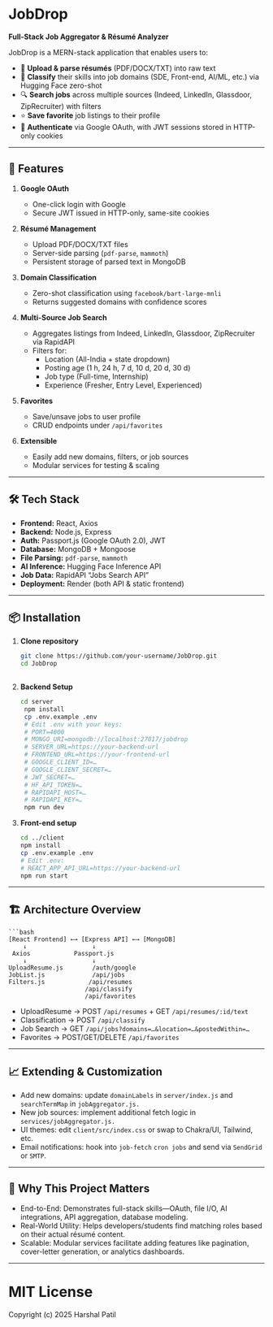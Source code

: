 # JobDrop

**Full-Stack Job Aggregator & Résumé Analyzer**

JobDrop is a MERN-stack application that enables users to:

- 📝 **Upload & parse résumés** (PDF/DOCX/TXT) into raw text  
- 🤖 **Classify** their skills into job domains (SDE, Front-end, AI/ML, etc.) via Hugging Face zero-shot  
- 🔍 **Search jobs** across multiple sources (Indeed, LinkedIn, Glassdoor, ZipRecruiter) with filters  
- ⭐️ **Save favorite** job listings to their profile  
- 🔐 **Authenticate** via Google OAuth, with JWT sessions stored in HTTP-only cookies  

---

## 🚀 Features

1. **Google OAuth**  
   - One-click login with Google  
   - Secure JWT issued in HTTP-only, same-site cookies  

2. **Résumé Management**  
   - Upload PDF/DOCX/TXT files  
   - Server-side parsing (`pdf-parse`, `mammoth`)  
   - Persistent storage of parsed text in MongoDB  

3. **Domain Classification**  
   - Zero-shot classification using `facebook/bart-large-mnli`  
   - Returns suggested domains with confidence scores  

4. **Multi-Source Job Search**  
   - Aggregates listings from Indeed, LinkedIn, Glassdoor, ZipRecruiter via RapidAPI  
   - Filters for:
     - Location (All-India + state dropdown)  
     - Posting age (1 h, 24 h, 7 d, 10 d, 20 d, 30 d)  
     - Job type (Full-time, Internship)  
     - Experience (Fresher, Entry Level, Experienced)  

5. **Favorites**  
   - Save/unsave jobs to user profile  
   - CRUD endpoints under `/api/favorites`  

6. **Extensible**  
   - Easily add new domains, filters, or job sources  
   - Modular services for testing & scaling  

---

## 🛠 Tech Stack

- **Frontend:** React, Axios  
- **Backend:** Node.js, Express  
- **Auth:** Passport.js (Google OAuth 2.0), JWT  
- **Database:** MongoDB + Mongoose  
- **File Parsing:** `pdf-parse`, `mammoth`  
- **AI Inference:** Hugging Face Inference API  
- **Job Data:** RapidAPI “Jobs Search API”  
- **Deployment:** Render (both API & static frontend)  

---
## 📦 Installation

1. **Clone repository**  
   ```bash
   git clone https://github.com/your-username/JobDrop.git
   cd JobDrop
 
2. **Backend Setup**  
   ```bash
   cd server
    npm install
    cp .env.example .env
    # Edit .env with your keys:
    # PORT=4000
    # MONGO_URI=mongodb://localhost:27017/jobdrop
    # SERVER_URL=https://your-backend-url
    # FRONTEND_URL=https://your-frontend-url
    # GOOGLE_CLIENT_ID=…
    # GOOGLE_CLIENT_SECRET=…
    # JWT_SECRET=…
    # HF_API_TOKEN=…
    # RAPIDAPI_HOST=…
    # RAPIDAPI_KEY=…
    npm run dev
3. **Front-end setup**
    ```bash
    cd ../client
    npm install
    cp .env.example .env
    # Edit .env:
    # REACT_APP_API_URL=https://your-backend-url
    npm run start
---
## 🏗️ Architecture Overview
    ```bash
    [React Frontend] ←→ [Express API] ←→ [MongoDB]
        ↓                  ↓
     Axios            Passport.js
        ↓                  ↓
    UploadResume.js        /auth/google
    JobList.js             /api/jobs
    Filters.js            /api/resumes
                         /api/classify
                         /api/favorites

- UploadResume → POST `/api/resumes` + GET `/api/resumes/:id/text`
- Classification → POST `/api/classify`
- Job Search → GET `/api/jobs?domains=…&location=…&postedWithin=…`
- Favorites → POST/GET/DELETE `/api/favorites`
---
## 📈 Extending & Customization
- Add new domains: update `domainLabels` in `server/index.js` and `searchTermMap` in `jobAggregator.js.`
- New job sources: implement additional fetch logic in `services/jobAggregator.js.`
- UI themes: edit `client/src/index.css` or swap to Chakra/UI, Tailwind, etc.
- Email notifications: hook into `job-fetch` `cron jobs` and send via `SendGrid` or `SMTP`.
---
## 🎯 Why This Project Matters
* End-to-End: Demonstrates full-stack skills—OAuth, file I/O, AI integrations, API aggregation, database modeling.
* Real-World Utility: Helps developers/students find matching roles based on their actual résumé content.
* Scalable: Modular services facilitate adding features like pagination, cover-letter generation, or analytics dashboards.
---
 MIT License
===========

Copyright (c) 2025 Harshal Patil

